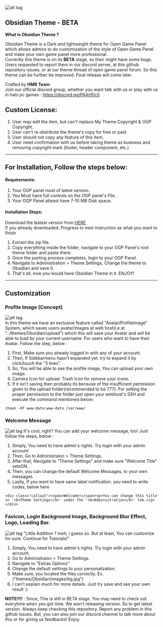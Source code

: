 ![alt tag](https://raw.githubusercontent.com/hmrserver/Obsidian/master/obsidian.png)
## Obsidian Theme - BETA

**What is Obsidian Theme ?**

Obsidian Theme is a Dark and lightweight theme for Open Game Panel which allows admins to do customization of the style of Open Game Panel and make your own game panel more professional.<br>
Currently this theme is on its **BETA** stage, so their might have some bugs. Users requested to report them in our discord server, at this github repository issues, or at our theme thread of open game panel forum. So this theme can be further be improved. Final release will come later.

Crafted by **HMR Team**.<br />
Join our official discord group, whether you want talk with us or play with us in halo pc games :  https://discord.gg/PAAHDc5

## Custom License:
>
1. User may edit the item, but can't replace My Theme Copyright & OGP Copyright.
2. User can't re-distribute the theme's copy for free or paid.
3. User should not copy any feature of this item.
4. User need confirmation with us before taking theme as business and removing copyright mark (footer, header component, etc.)

-----------------------

## For Installation, Follow the steps below:

#### Requirements:
>
1. Your OGP panel must of latest version.
2. You Must have full controls on the OGP panel's File.
3. Your OGP Panel atleast have 7-10 MB Disk space.

#### Installation Steps:
>
Download the lastest version from [HERE](https://github.com/hmrserver/Obsidian)<br />
If you already downloaded. Progress to next instruction as what you want to finish<br />
>
1. Extract the zip file.
2. Copy everything inside the folder, navigate to your OGP Panel's root theme folder and paste there.
3. Once the pasting process completes, login to your OGP Panel.
4. Navigate to Administration > Theme Settings, Change the theme to Obsidian and save it.
5. That's all, now you would have Obsidian Theme in it. ENJOY!

-----------------------

## Customization

### Profile Image (Concept)
>
![alt tag](https://i.imgur.com/XnUlWEt.png)<br>
In this theme we have an exclusive feature called "Avatar/ProfileImage" System, which saves users avatar/images at web host(i.e at "../themes/Obsidian/upload") which this will save your Avatar and will be able to load by your current username. For users who want to have their Avatar. Follow the step, below :<br>
1. First, Make sure you already logged in with any of your account.
2. Then, If Sidebarmenu hasn't expanded yet. try to expand it by click/touch the "3 lines".
3. So, You will be able to see the profile image, You can upload your own image.
4. Camera Icon for upload. Trash Icon for remove your icons.
5. If it isn't saving then probably its because of the insufficient permission given to the upload folder(recommended to be 777). For setting the proper permission to the folder just open your webhost's SSH and execute the command mentioned below:
```
chown -Rf www-data:www-data /var/www/
```

### Welcome Message
>
![alt tag](http://puu.sh/xLKbi/b7f8a10d75.png)
It's cool, right? You can add your welcome message, too! Just follow the steps, below :<br>
1. Simply, You need to have admin's rights. Try login with your admin account
2. Then, Go to Administraion > Theme Settings.
3. After that, Navigate to "Theme Settings" and make sure "Welcome Title" setsON.
4. Then, you can change the default Welcome Messages, to your own messages
5. Lastly, If you want to have same label notification. you need to write codes, below here
```
<div class="callout"><span>Welcome!</span><p>You can change this title in '<b>Theme Settings</b>' under the '<b>Administration</b>' tab.</p></div>
```
### Favicon, Login Background Image, Background Blur Effect, Logo, Loading Bar.
>
![alt tag](https://i.imgur.com/yRZr9Rf.png)
"Little Addition ? meh, i guess so. But at least, You can customize for sure. Continue for Tutorials!"<br>
1. Simply, You need to have admin's rights. Try login with your admin account.
2. Go to Administraion > Theme Settings.
3. Navigate to "Extras Options"<br>
4. Change the default settings to your personalization
5. Make sure, you located the files correctly. Ex. ("themes/Obsidian/images/bg.jpg")
6. I can't explain much for more details. Just try save and see your own result :).

**NOTE!!!!** : Since, This is still in BETA stage. You may need to check out everytime when you got time. We won't releasing version. So to get latest version. Always keep checking this repository. Report any problem in this github issues. But, you can also join our discord channel to talk more about this or for giving us feedbacks! Enjoy.
